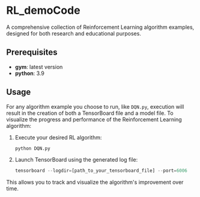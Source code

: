 # RL_demoCode

A comprehensive collection of Reinforcement Learning algorithm examples, designed for both research and educational purposes.

## Prerequisites

- **gym**: latest version
- **python**: 3.9

## Usage

For any algorithm example you choose to run, like `DQN.py`, execution will result in the creation of both a TensorBoard file and a model file. To visualize the progress and performance of the Reinforcement Learning algorithm:

1. Execute your desired RL algorithm:

   ```python
   python DQN.py
   ```

2. Launch TensorBoard using the generated log file:

   ```python
   tensorboard --logdir=[path_to_your_tensorboard_file] --port=6006
   ```

This allows you to track and visualize the algorithm's improvement over time.
